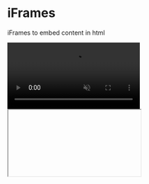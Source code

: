 # iFrames
iFrames to embed content in html
  <!DOCTYPE html>
<html lang="en">
  <head>
    <meta charset="UTF-8" />
    <meta http-equiv="X-UA-Compatible" content="IE=edge" />
    <meta name="viewport" content="width=device-width, initial-scale=1.0" />
    <title>Video Background</title>
    <link rel="stylesheet" href="style.css" />
    <link rel="preconnect" href="https://fonts.googleapis.com" />
    <link rel="preconnect" href="https://fonts.gstatic.com" crossorigin />
    <link
      href="https://fonts.googleapis.com/css2?family=Playfair+Display:wght@400;500;600&family=Roboto&display=swap"
      rel="stylesheet"
    />
  </head>
</html>
<body>
  <div class="home">
    <video autoplay muted loop>
      <source src="ccmatrix.mp4" type="video/mp4" />
    </video>
  </div>
</body> 

<iframe html examples](https://github.com/sudo-self/iFrames/assets/119916323/83babb23-e382-487b-8cab-0ff196468ffc)
